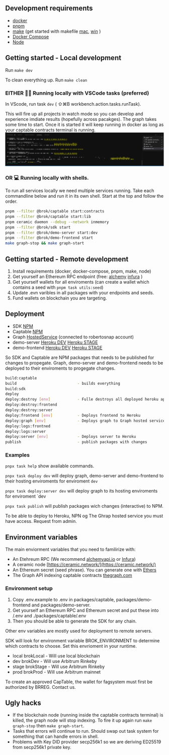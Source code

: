 ## Development requirements

- [docker](https://docs.docker.com/get-docker/)
- [pnpm](https://pnpm.io/installation) 
- [make](https://opensource.com/article/18/8/what-how-makefile) (get started with makefile [mac](https://formulae.brew.sh/formula/make), [win](https://stackoverflow.com/questions/32127524/how-to-install-and-use-make-in-windows) )
- [Docker Compose](https://www.digitalocean.com/community/tutorials/how-to-install-and-use-docker-compose-on-ubuntu-20-04)
- [Node](https://nodejs.org/en/blog/release/v16.14.2/)

## Getting started - Local development

Run `make dev`

To clean everything up. Run `make clean`

### EITHER 👩‍💻 Running locally with VSCode tasks (preferred) 
In VScode, run task `dev`  ( ⇧⌘B workbench.action.tasks.runTask). 

This will fire up all projects in watch mode so you can develop and experience imdiate results (hopefully across pacakges).
The graph takes some time to start. Once it is started it will keep running in docker as long as your captable contracts terminal is running.
![terminal_tabs](screenshot/terminal_tabs.png)
### OR 💻 Running locally with shells.

To run all services locally we need multiple services running. Take each commandline below and run it in its own shell. Start at the top and follow the order.
```bash
pnpm --filter @brok/captable start:contracts
pnpm --filter @brok/captable start:lib
pnpm ceramic daemon --debug --network inmemory
pnpm --filter @brok/sdk start
pnpm --filter @brok/demo-server start:dev
pnpm --filter @brok/demo-frontend start
make graph-stop && make graph-start
```

## Getting started - Remote development

1. Install requirements (docker, docker-compose, pnpm, make, node)
2. Get yourself an Ethereum RPC endpoint (free: [alchemy](https://www.alchemy.com/) [infura](https://infura.io/) )
3. Get yourself wallets for all enviroments (can create a wallet which contains a seed with `pnpm task utils:seed`)
4. Update .evn varibles in all packages with your endpoints and seeds.
5. Fund wallets on blockchain you are targeting.
## Deployment
- SDK [NPM](https://www.npmjs.com/package/@brok/sdk)
- Captable [NPM](https://www.npmjs.com/package/@brok/captable)
- Graph [HostedService](https://thegraph.com/hosted-service/dashboard) (connected to robertosnap account)
- demo-server [Heroku DEV](https://brok-demo-server-dev.herokuapp.com) [Heroku STAGE](https://brok-demo-server-stage.herokuapp.com) 
- demo-frontend [Heroku DEV](https://brok-demo-frontend-dev.herokuapp.com/) [Heroku STAGE](https://brok-demo-frontend-stage.herokuapp.com/)

So SDK and Captable are NPM packages that needs to be published for changes to propegate. 
Graph, demo-server and demo-frontend needs to be deployed to their enviroments to progegate changes.

```bash
build:captable
build                           - builds everything
build:sdk
deploy
deploy:destroy [env]            - Fulle destroys all deployed heroku apps for env
deploy:destroy:frontend
deploy:destroy:server
deploy:frontend [env]           - Deploys frontend to Heroku
deploy:graph [env]              - Deploys graph to Graph hosted services
deploy:logs:frontned
deploy:logs:server
deploy:server [env]             - Deploys server to Heroku
publish                         - publish packages with changes
```

### Examples
`pnpx task help` show available commands.

`pnpx task deploy dev` will deploy graph, demo-server and demo-frontend to their hosting enviroments for enviroment `dev`

`pnpx task deploy:server dev` will deploy graph to its hosting enviroments for enviroment `dev

`pnpx task publish` will publish packages wich changes (interactive) to NPM.


To be able to deploy to Heroku, NPN og The Ghrap hosted service you must have access. Request from admin.

## Environment variables

The main enviorment variables that you need to familirize with:
- An Etehreum RPC (We recommend [alchemyapi.io](https://dashboard.alchemyapi.io/) or [Infura](https://infura.io/))
- A ceramic node [https://ceramic.network/](https://ceramic.network/)
- An Ethereum secret (seed phrase). You can generate one with [Ethers](https://docs.ethers.io/v5/)
- The Graph API indexing captable contracts [thegraph.com](https://thegraph.com/en/)

### Environment setup
1. Copy .env.example to .env in packages/captable, packages/demo-frontend and packages/demo-server.
1. Get yourself an Ethereum RPC and Ethereum secret and put these into /.env and ./packages/captable/.env
1. Then you should be able to generate the SDK for any chain.

Other env variables are mostly used for deployment to remote servers.

SDK will look for environment variable BROK_ENVIRONMENT to determine which contracts to choose. Set this envrioment in your runtime.
- local brokLocal - Will use local blockchain
- dev brokDev - Will use Arbitrum Rinkeby
- stage brokStage - Will use Arbitrum Rinkeby
- prod brokProd - Will use Arbitrum mainnet

To create an approved CapTable, the wallet for fagsystem must first be authorized by BRREG. Contact us.
## Ugly hacks
- If the blockchain node (running inside the captable contracts terminal) is killed, the graph node will stop indexing. To fire it up again run `make graph-stop` then `make graph-start`.
- Tasks that errors will continue to run. Should swap out task system for something that can handle errors in shell.
- Problems with Key DID provider secp256k1 so we are deriving ED25519 from secp256k1 private key.

